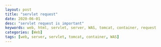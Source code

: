 ```yaml
---
layout: post
title: "servlet request"
date: 2020-06-01
desc: "servlet request is important"
keywords: web, html, servlet, server, WAS, tomcat, container, request
categories: [Web]
tags: [web, server, servlet, tomcat, container, WAS]
---
```


